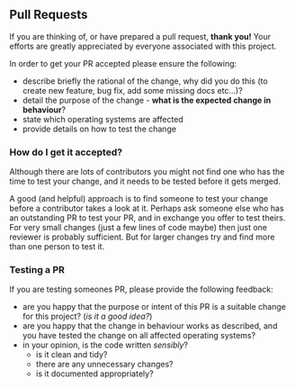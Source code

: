 ## Pull Requests

If you are thinking of, or have prepared a pull request, **thank you!**  Your efforts are greatly appreciated by everyone associated with this project.

In order to get your PR accepted please ensure the following:

 * describe briefly the rational of the change, why did you do this (to create new feature, bug fix, add some missing docs etc...)?
 * detail the purpose of the change - **what is the expected change in behaviour**?
 * state which operating systems are affected
 * provide details on how to test the change
 
### How do I get it accepted?

Although there are lots of contributors you might not find one who has the time to test your change, and it needs to be tested before it gets merged.  

A good (and helpful) approach is to find someone to test your change before a contributor takes a look at it.  Perhaps ask someone else who has an outstanding PR to test your PR, and in exchange you offer to test theirs.  For very small changes (just a few lines of code maybe) then just one reviewer is probably sufficient.  But for larger changes try and find more than one person to test it.

### Testing a PR

If you are testing someones PR, please provide the following feedback:

 * are you happy that the purpose or intent of this PR is a suitable change for this project? (_is it a good idea?_)
 * are you happy that the change in behaviour works as described, and you have tested the change on all affected operating systems?
 * in your opinion, is the code written _sensibly_? 
   * is it clean and tidy? 
   * there are any unnecessary changes?
   * is it documented appropriately?
   
   
